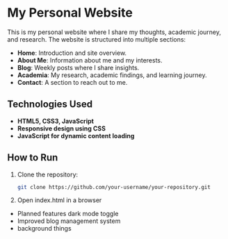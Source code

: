 # My Personal Website

This is my personal website where I share my thoughts, academic journey, and research. The website is structured into multiple sections:
- **Home**: Introduction and site overview.
- **About Me**: Information about me and my interests.
- **Blog**: Weekly posts where I share insights.
- **Academia**: My research, academic findings, and learning journey.
- **Contact**: A section to reach out to me.

## **Technologies Used**
- **HTML5, CSS3, JavaScript**
- **Responsive design using CSS**
- **JavaScript for dynamic content loading**

## **How to Run**
1. Clone the repository:
   ```sh
   git clone https://github.com/your-username/your-repository.git
2. Open index.html in a browser 

* Planned features dark mode toggle 
* Improved blog management system 
* background things 
